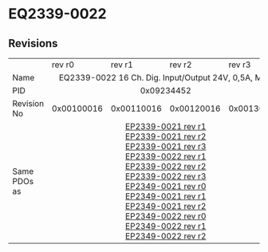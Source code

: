 # EQ2339-0022

## Revisions
<table>
<tr>
<td></td>
<td>rev r0</td>
<td>rev r1</td>
<td>rev r2</td>
<td>rev r3</td>
</tr>
<tr>
<td>Name</td>
<td colspan=4 align="center">EQ2339-0022 16 Ch. Dig. Input/Output 24V, 0,5A, M12</td>
</tr>
<tr>
<td>PID</td>
<td colspan=4 align="center">0x09234452</td>
</tr>
<tr>
<td>Revision No</td>
<td>0x00100016</td>
<td>0x00110016</td>
<td>0x00120016</td>
<td>0x00130016</td>
</tr>
<tr>
<td>Same PDOs as</td>
<td colspan=4 align="center"><a href="EP2339-0021.md">EP2339-0021 rev r1</a><br/><a href="EP2339-0021.md">EP2339-0021 rev r2</a><br/><a href="EP2339-0021.md">EP2339-0021 rev r3</a><br/><a href="EP2339-0022.md">EP2339-0022 rev r1</a><br/><a href="EP2339-0022.md">EP2339-0022 rev r2</a><br/><a href="EP2339-0022.md">EP2339-0022 rev r3</a><br/><a href="EP2349-0021.md">EP2349-0021 rev r0</a><br/><a href="EP2349-0021.md">EP2349-0021 rev r1</a><br/><a href="EP2349-0021.md">EP2349-0021 rev r2</a><br/><a href="EP2349-0022.md">EP2349-0022 rev r0</a><br/><a href="EP2349-0022.md">EP2349-0022 rev r1</a><br/><a href="EP2349-0022.md">EP2349-0022 rev r2</a></td>
</tr>
</table>
